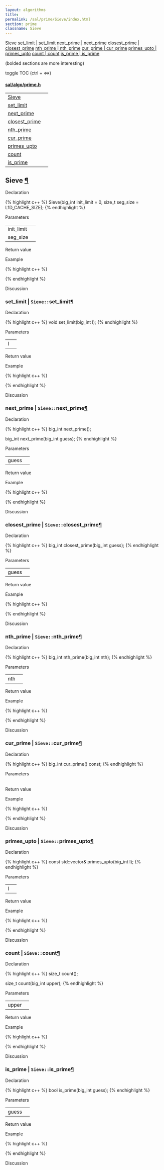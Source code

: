 ```yaml
---
layout: algorithms
title: 
permalink: /sal/prime/Sieve/index.html
section: prime
classname: Sieve
---
```


<div class="toc">
	<a class="toc-link toch2" href="#Sieve">Sieve</a>
	<a class="toc-link toch3" href="#set_limit">set_limit | set_limit</a>
	<a class="toc-link toch3" href="#next_prime">next_prime | next_prime</a>
	<a class="toc-link toch3" href="#closest_prime">closest_prime | closest_prime</a>
	<a class="toc-link toch3" href="#nth_prime">nth_prime | nth_prime</a>
	<a class="toc-link toch3" href="#cur_prime">cur_prime | cur_prime</a>
	<a class="toc-link toch3" href="#primes_upto">primes_upto | primes_upto</a>
	<a class="toc-link toch3" href="#count">count | count</a>
	<a class="toc-link toch3" href="#is_prime">is_prime | is_prime</a>
<p class="toc-caption">(bolded sections are more interesting)</p>
<p class="toc-toggle">toggle TOC (ctrl + &#8660;)</p>
</div><div class="block">
<h4><a href="https://github.com/LemonPi/algo/blob/master/prime.h">sal/algo/prime.h</a>
</h4><table class="pretty">
<tr><td><a class="doc-list-name" href="#Sieve">Sieve</a></td><th></th></tr>
<tr><td><a class="doc-list-name" href="#set_limit">set_limit</a></td><td></td></tr>
<tr><td><a class="doc-list-name" href="#next_prime">next_prime</a></td><td></td></tr>
<tr><td><a class="doc-list-name" href="#closest_prime">closest_prime</a></td><td></td></tr>
<tr><td><a class="doc-list-name" href="#nth_prime">nth_prime</a></td><td></td></tr>
<tr><td><a class="doc-list-name" href="#cur_prime">cur_prime</a></td><td></td></tr>
<tr><td><a class="doc-list-name" href="#primes_upto">primes_upto</a></td><td></td></tr>
<tr><td><a class="doc-list-name" href="#count">count</a></td><td></td></tr>
<tr><td><a class="doc-list-name" href="#is_prime">is_prime</a></td><td></td></tr>
</table></div>



<h2 class="anchor doc-header">Sieve <a class="anchor-link" href="#Sieve" name="Sieve" title="permalink to section">&para;</a></h2>
<div class="block">

<p class="doc-section">Declaration</p>
{% highlight c++ %}
Sieve(big_int init_limit = 0, size_t seg_size = L1D_CACHE_SIZE);
{% endhighlight %}


<p class="doc-section">Parameters</p>
<table class="pretty">
<tr><td>init_limit</td><td></td></tr>
<tr><td>seg_size</td><td></td></tr>
</table>
<p class="doc-section">Return value</p>

<p class="doc-section">Example</p>
{% highlight c++ %}

{% endhighlight %}

<p class="doc-section">Discussion</p>
<div>
<p>
	
</p>
</div></div>





<h3 class="anchor doc-header">set_limit | <code class="qualifier">Sieve::</code>set_limit<a class="anchor-link" href="#set_limit" name="set_limit" title="permalink to section">&para;</a></h3>
<div class="block">

<p class="doc-section">Declaration</p>
{% highlight c++ %}
void set_limit(big_int l);
{% endhighlight %}


<p class="doc-section">Parameters</p>
<table class="pretty">
<tr><td>l</td><td></td></tr>
</table>
<p class="doc-section">Return value</p>

<p class="doc-section">Example</p>
{% highlight c++ %}

{% endhighlight %}

<p class="doc-section">Discussion</p>
<div>
<p>
	
</p>
</div></div>





<h3 class="anchor doc-header">next_prime | <code class="qualifier">Sieve::</code>next_prime<a class="anchor-link" href="#next_prime" name="next_prime" title="permalink to section">&para;</a></h3>
<div class="block">

<p class="doc-section">Declaration</p>
{% highlight c++ %}
big_int next_prime();

big_int next_prime(big_int guess);
{% endhighlight %}


<p class="doc-section">Parameters</p>
<table class="pretty">
<tr><td>guess</td><td></td></tr>
</table>
<p class="doc-section">Return value</p>

<p class="doc-section">Example</p>
{% highlight c++ %}

{% endhighlight %}

<p class="doc-section">Discussion</p>
<div>
<p>
	
</p>
</div></div>





<h3 class="anchor doc-header">closest_prime | <code class="qualifier">Sieve::</code>closest_prime<a class="anchor-link" href="#closest_prime" name="closest_prime" title="permalink to section">&para;</a></h3>
<div class="block">

<p class="doc-section">Declaration</p>
{% highlight c++ %}
big_int closest_prime(big_int guess);
{% endhighlight %}


<p class="doc-section">Parameters</p>
<table class="pretty">
<tr><td>guess</td><td></td></tr>
</table>
<p class="doc-section">Return value</p>

<p class="doc-section">Example</p>
{% highlight c++ %}

{% endhighlight %}

<p class="doc-section">Discussion</p>
<div>
<p>
	
</p>
</div></div>





<h3 class="anchor doc-header">nth_prime | <code class="qualifier">Sieve::</code>nth_prime<a class="anchor-link" href="#nth_prime" name="nth_prime" title="permalink to section">&para;</a></h3>
<div class="block">

<p class="doc-section">Declaration</p>
{% highlight c++ %}
big_int nth_prime(big_int nth);
{% endhighlight %}


<p class="doc-section">Parameters</p>
<table class="pretty">
<tr><td>nth</td><td></td></tr>
</table>
<p class="doc-section">Return value</p>

<p class="doc-section">Example</p>
{% highlight c++ %}

{% endhighlight %}

<p class="doc-section">Discussion</p>
<div>
<p>
	
</p>
</div></div>





<h3 class="anchor doc-header">cur_prime | <code class="qualifier">Sieve::</code>cur_prime<a class="anchor-link" href="#cur_prime" name="cur_prime" title="permalink to section">&para;</a></h3>
<div class="block">

<p class="doc-section">Declaration</p>
{% highlight c++ %}
big_int cur_prime() const;
{% endhighlight %}


<p class="doc-section">Parameters</p>
<table class="pretty">
</table>
<p class="doc-section">Return value</p>

<p class="doc-section">Example</p>
{% highlight c++ %}

{% endhighlight %}

<p class="doc-section">Discussion</p>
<div>
<p>
	
</p>
</div></div>





<h3 class="anchor doc-header">primes_upto | <code class="qualifier">Sieve::</code>primes_upto<a class="anchor-link" href="#primes_upto" name="primes_upto" title="permalink to section">&para;</a></h3>
<div class="block">

<p class="doc-section">Declaration</p>
{% highlight c++ %}
const std::vector<big_int>& primes_upto(big_int l);
{% endhighlight %}


<p class="doc-section">Parameters</p>
<table class="pretty">
<tr><td>l</td><td></td></tr>
</table>
<p class="doc-section">Return value</p>

<p class="doc-section">Example</p>
{% highlight c++ %}

{% endhighlight %}

<p class="doc-section">Discussion</p>
<div>
<p>
	
</p>
</div></div>





<h3 class="anchor doc-header">count | <code class="qualifier">Sieve::</code>count<a class="anchor-link" href="#count" name="count" title="permalink to section">&para;</a></h3>
<div class="block">

<p class="doc-section">Declaration</p>
{% highlight c++ %}
size_t count();

size_t count(big_int upper);
{% endhighlight %}


<p class="doc-section">Parameters</p>
<table class="pretty">
<tr><td>upper</td><td></td></tr>
</table>
<p class="doc-section">Return value</p>

<p class="doc-section">Example</p>
{% highlight c++ %}

{% endhighlight %}

<p class="doc-section">Discussion</p>
<div>
<p>
	
</p>
</div></div>





<h3 class="anchor doc-header">is_prime | <code class="qualifier">Sieve::</code>is_prime<a class="anchor-link" href="#is_prime" name="is_prime" title="permalink to section">&para;</a></h3>
<div class="block">

<p class="doc-section">Declaration</p>
{% highlight c++ %}
bool is_prime(big_int guess);
{% endhighlight %}


<p class="doc-section">Parameters</p>
<table class="pretty">
<tr><td>guess</td><td></td></tr>
</table>
<p class="doc-section">Return value</p>

<p class="doc-section">Example</p>
{% highlight c++ %}

{% endhighlight %}

<p class="doc-section">Discussion</p>
<div>
<p>
	
</p>
</div></div>





